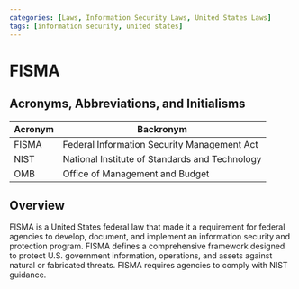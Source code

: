 ```yaml
---
categories: [Laws, Information Security Laws, United States Laws]
tags: [information security, united states]
---
```


# FISMA

## Acronyms, Abbreviations, and Initialisms

| Acronym | Backronym |
| - | - |
| FISMA | Federal Information Security Management Act |
| NIST | National Institute of Standards and Technology |
| OMB | Office of Management and Budget |

## Overview

FISMA is a United States federal law that made it a requirement for federal agencies to develop, document, and implement an information security and protection program. FISMA defines a comprehensive framework designed to protect U.S. government information, operations, and assets against natural or fabricated threats. FISMA requires agencies to comply with NIST guidance.
